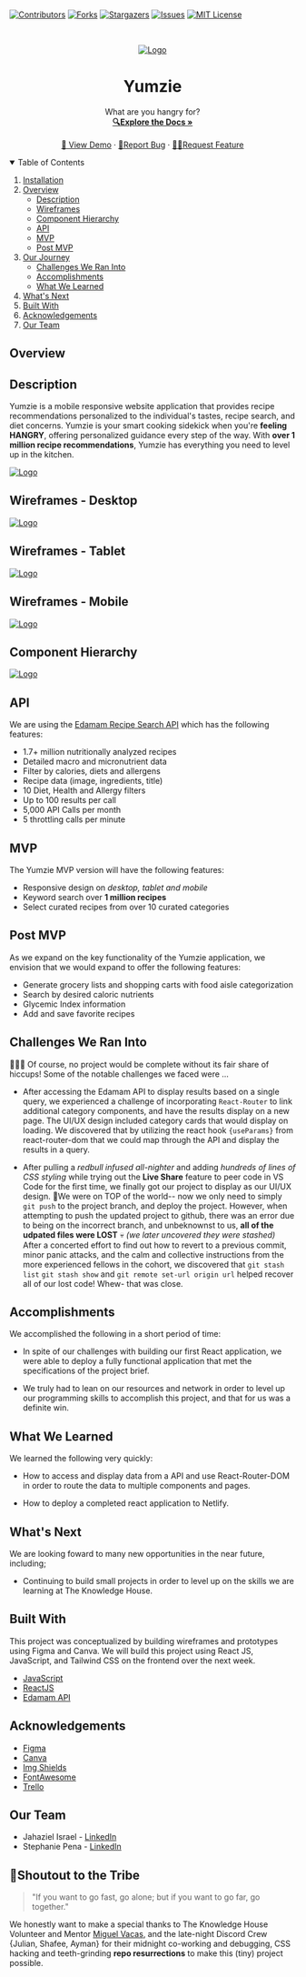 ### 

[![Contributors][contributors-shield]][contributors-url]
[![Forks][forks-shield]][forks-url]
[![Stargazers][stars-shield]][stars-url]
[![Issues][issues-shield]][issues-url]
[![MIT License][license-shield]][license-url]



<!-- PROJECT LOGO -->
<br />
<p align="center">
  <a href="https://github.com/stephp23/Yumzie-App">
    <img src="src\images\Banner1a.png" alt="Logo">
  </a>

  <h1 align="center">Yumzie</h1>

  <p align="center">
    What are you hangry for?
    <br />
    <a href="https://github.com/stephp23/Yumzie-App"><strong>🔍Explore the Docs »</strong></a>
    <br />
    <br />
    <a href="https://github.com/stephp23/Yumzie-App">👀 View Demo</a>
    ·
    <a href="https://github.com/stephp23/Yumzie-App">🐛Report Bug</a>
    ·
    <a href="https://github.com/stephp23/Yumzie-App">✍🏽Request Feature</a>
  </p>
</p>



<!-- TABLE OF CONTENTS -->
<details open="open">
  <summary>Table of Contents</summary>
  <ol>
    <li>
      <a href="#installation">Installation</a>
      <li>
      <a href="#overview">Overview</a>
      <ul>
        <li><a href="#description">Description</a></li>
         <li><a href="#wireframes">Wireframes</a></li>
         <li><a href="#component-hierarchy">Component Hierarchy</a></li>
         <li><a href="#api">API</a></li>
         <li><a href="#mvp">MVP</a></li>
         <li><a href="#post-mvp">Post MVP</a></li>
      </ul>
    </li>
    <li>
      <a href="#our-journey">Our Journey</a>
      <ul>
        <li><a href="#challenges-we-ran-into">Challenges We Ran Into</a></li>
        <li><a href="#accomplishments">Accomplishments</a></li>
        <li><a href="#what-we-learned">What We Learned</a></li>
      </ul>
    </li>
    <li><a href="#whats-next">What's Next</a></li>
    <li><a href="#built-with">Built With</a></li>
    <li><a href="#acknowledgements">Acknowledgements</a></li>
    <li><a href="#our-team">Our Team</a></li>
  </ol>
</details>


<!-- ABOUT THE PROJECT -->

## Overview 

## Description 

Yumzie is a mobile responsive website application that provides recipe recommendations personalized to the individual's tastes, recipe search, and diet concerns. Yumzie is your smart cooking sidekick when you're **feeling HANGRY**, offering personalized guidance every step of the way. With **over 1 million recipe recommendations**, Yumzie has everything you need to level up in the kitchen. 


 <a href="https://github.com/stephp23/Yumzie-App">
    <img src="src\images\Banner2a.png" alt="Logo">
  </a>


## Wireframes - Desktop

<a href="https://github.com/stephp23/Yumzie-App">
    <img src="src\images\Desktop1.png" alt="Logo">
  </a>
 
 ## Wireframes - Tablet

 <a href="https://github.com/stephp23/Yumzie-App">
    <img src="src\images\Tablet1.png" alt="Logo">
  </a>

 ## Wireframes - Mobile


  <a href="https://github.com/stephp23/Yumzie-App">
    <img src="src\images\Mobile1.png" alt="Logo">
  </a>


## Component Hierarchy 

<a href="https://github.com/stephp23/Yumzie-App">
    <img src="src\images\Components1.png" alt="Logo">
  </a>

## API 

We are using the [Edamam Recipe Search API](https://www.edamam.com/) which has the following features:

* 1.7+ million nutritionally analyzed recipes 
* Detailed macro and micronutrient data
* Filter by calories, diets and allergens
* Recipe data (image, ingredients, title)
* 10 Diet, Health and Allergy filters
* Up to 100 results per call
* 5,000 API Calls per month
* 5 throttling calls per minute
  
## MVP 

The Yumzie MVP version will have the following features:

* Responsive design on _desktop, tablet and mobile_
* Keyword search over **1 million recipes**
* Select curated recipes from over 10 curated categories 

## Post MVP 

As we expand on the key functionality of the Yumzie application, we envision that we would expand to offer the following features:

* Generate grocery lists and shopping carts with food aisle categorization
* Search by desired caloric nutrients 
* Glycemic Index information
* Add and save favorite recipes


## Challenges We Ran Into 
🤷🏽‍♀️ Of course, no project would be complete without its fair share of hiccups! Some of the notable challenges we faced were ... 

* After accessing the Edamam API to display results based on a single query, we experienced a challenge of incorporating `React-Router` to link additional category components, and have the results display on a new page.  The UI/UX design included category cards that would display on loading.  We discovered that by utilizing the react hook `{useParams}` from react-router-dom that we could map through the API and display the results in a query.  
  
* After pulling a _redbull infused all-nighter_ and adding _hundreds of lines of CSS styling_ while trying out the **Live Share** feature to peer code in VS Code for the first time, we finally got our project to display as our UI/UX design. 🎉We were on TOP of the world-- now we only need to simply `git push` to the project branch, and deploy the project.  However, when attempting to push the updated project to github, there was an error due to being on the incorrect branch, and unbeknownst to us, **all of the udpated files were LOST** 💀 _(we later uncovered they were stashed)_  After a concerted effort to find out how to revert to a previous commit, minor panic attacks, and the calm and collective instructions from the more experienced fellows in the cohort, we discovered that `git stash list` `git stash show` and `git remote set-url origin url` helped recover all of our lost code! Whew- that was close.   

## Accomplishments 

We accomplished the following in a short period of time:

* In spite of our challenges with building our first React application, we were able to deploy a fully functional application that met the specifications of the project brief.
  
* We truly had to lean on our resources and network in order to level up our programming skills to accomplish this project, and that for us was a definite win.

## What We Learned 

We learned the following very quickly:

* How to access and display data from a API and use React-Router-DOM in order to route the data to multiple components and pages.
  
* How to deploy a completed react application to Netlify.

## What's Next 

We are looking foward to many new opportunities in the near future, including;

* Continuing to build small projects in order to level up on the skills we are learning at The Knowledge House.

<!-- BUILT WITH -->
## Built With 

This project was conceptualized by building wireframes and prototypes using Figma and Canva. We will build this project using React JS, JavaScript, and Tailwind CSS on the frontend over the next week. 

* [JavaScript](https://javascript.com)
* [ReactJS](https://reactjs.org)
* [Edamam API](https://developer.edamam.com/)

<!-- ACKNOWLEDGEMENTS -->
## Acknowledgements

* [Figma](https://www.figma.com/)
* [Canva](https://www.canva.com/) 
* [Img Shields](https://shields.io)
* [FontAwesome](https://fontawesome.com/)
* [Trello](https://www.trello.com/)

<!-- CONTACT -->
## Our Team

* Jahaziel Israel - [LinkedIn](https://www.linkedin.com/in/jahazielbenisrael/)
* Stephanie Pena - [LinkedIn](https://www.linkedin.com/in/stephanie-a-pe%C3%B1a-1132bb16a/)

## 📣Shoutout to the Tribe

> "If you want to go fast, go alone; but if you want to go far, go together." 

We honestly want to make a special thanks to The Knowledge House Volunteer and Mentor [Miguel Vacas](https://github.com/vacas), and the late-night Discord Crew {Julian, Shafee, Ayman} for their midnight co-working and debugging,  CSS hacking and teeth-grinding **repo resurrections** to make this (tiny) project possible.

<!-- MARKDOWN LINKS & IMAGES -->
<!-- https://www.markdownguide.org/basic-syntax/#reference-style-links -->
[contributors-shield]: https://img.shields.io/github/contributors/stephp23/Yumzie-App
[contributors-url]: https://github.com/stephp23/Yumzie-App
[forks-shield]: https://img.shields.io/github/forks/stephp23/Yumzie-App
[forks-url]: https://github.com/stephp23/Yumzie-App
[stars-shield]: https://img.shields.io/github/stars/stephp23/Yumzie-App
[stars-url]: https://github.com/stephp23/Yumzie-App
[issues-shield]: https://img.shields.io/github/issues/stephp23/Yumzie-App
[issues-url]: https://github.com/stephp23/Yumzie-App
[license-shield]: https://img.shields.io/github/license/stephp23/Yumzie-App
[license-url]: https://github.com/stephp23/Yumzie-App
[product-screenshot]: \src\components\images\img-3.jpg